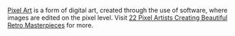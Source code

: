 [Pixel Art][1] is a form of digital art, created through the use of software, where images are edited on the pixel level. Visit [22 Pixel Artists Creating Beautiful Retro Masterpieces][2] for more.

[1]: https://en.wikipedia.org/wiki/Pixel_art
[2]: https://weloveitbut.com/best-pixel-artists/